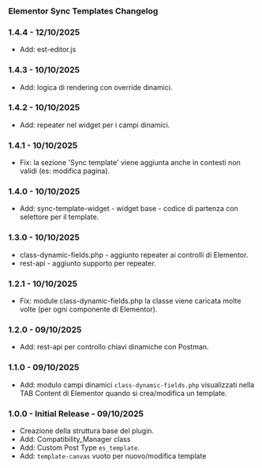 ### Elementor Sync Templates Changelog ###

### 1.4.4 - 12/10/2025

*   Add: est-editor.js

### 1.4.3 - 10/10/2025

*   Add: logica di rendering con override dinamici.

### 1.4.2 - 10/10/2025

*   Add: repeater nel widget per i campi dinamici.

### 1.4.1 - 10/10/2025

*   Fix: la sezione 'Sync template' viene aggiunta anche in contesti non validi (es: modifica pagina).

### 1.4.0 - 10/10/2025

*   Add: sync-template-widget - widget base - codice di partenza con selettore per il template. 

### 1.3.0 - 10/10/2025

*   class-dynamic-fields.php - aggiunto repeater ai controlli di Elementor.
*   rest-api - aggiunto supporto per repeater.

### 1.2.1 - 10/10/2025

*   Fix: module class-dynamic-fields.php la classe viene caricata molte volte (per ogni componente di Elementor).

### 1.2.0 - 09/10/2025

*   Add: rest-api per controllo chiavi dinamiche con Postman.

### 1.1.0 - 09/10/2025

*   Add: modulo campi dinamici `class-dynamic-fields.php` visualizzati nella TAB Content di Elementor quando si crea/modifica un template.

### 1.0.0 - Initial Release - 09/10/2025

*   Creazione della struttura base del plugin.
*   Add: Compatibility_Manager class
*   Add: Custom Post Type `es_template`.
*   Add: `template-canvas` vuoto per nuovo/modifica template